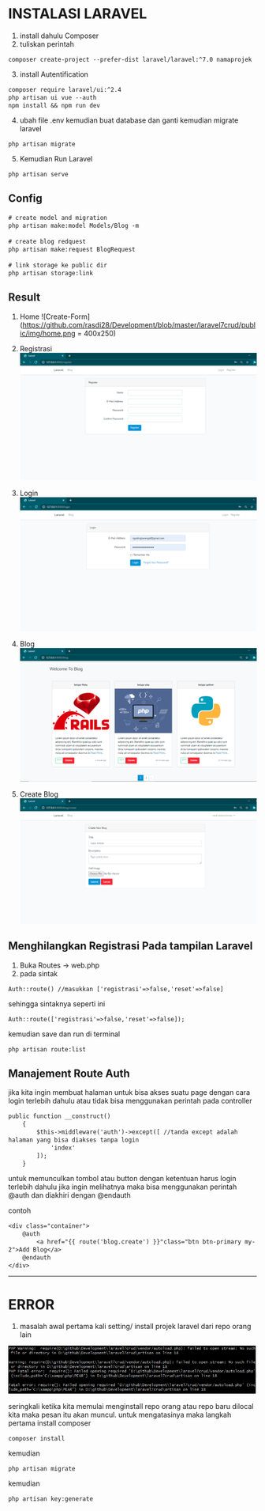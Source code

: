 # INSTALASI LARAVEL
1. install dahulu Composer
2.  tuliskan perintah 
```
composer create-project --prefer-dist laravel/laravel:^7.0 namaprojek
```
3. install Autentification
```
composer require laravel/ui:^2.4
php artisan ui vue --auth
npm install && npm run dev

```
4. ubah file .env kemudian buat database dan ganti kemudian migrate laravel
```
php artisan migrate
```
5. Kemudian Run Laravel
```
php artisan serve 
```

## Config
```
# create model and migration
php artisan make:model Models/Blog -m

# create blog redquest
php artisan make:request BlogRequest

# link storage ke public dir
php artisan storage:link

```

## Result
1. Home
![Create-Form](https://github.com/rasdi28/Development/blob/master/laravel7crud/public/img/home.png = 400x250)


2. Registrasi
![Registrasi](https://github.com/rasdi28/Development/blob/master/laravel7crud/public/img/registrasi.png )

3. Login
![login](https://github.com/rasdi28/Development/blob/master/laravel7crud/public/img/login.png)

4. Blog
![Blog](https://github.com/rasdi28/Development/blob/master/laravel7crud/public/img/blog.png)

5. Create Blog
![Create](https://github.com/rasdi28/Development/blob/master/laravel7crud/public/img/create.png)

## Menghilangkan Registrasi Pada tampilan Laravel
1. Buka Routes -> web.php
2. pada sintak 
```
Auth::route() //masukkan ['registrasi'=>false,'reset'=>false]
```
sehingga sintaknya seperti ini 
```
Auth::route(['registrasi'=>false,'reset'=>false]);
```
kemudian save dan run di terminal

```
php artisan route:list
```

## Manajement Route Auth

jika kita ingin membuat halaman untuk bisa akses suatu page dengan cara login terlebih dahulu atau tidak bisa menggunakan perintah pada controller

```
public function __construct()
    {
        $this->middleware('auth')->except([ //tanda except adalah halaman yang bisa diakses tanpa login
            'index'
        ]);
    }

```

untuk memunculkan tombol atau button dengan ketentuan harus login terlebih dahulu jika ingin melihatnya maka bisa menggunakan perintah @auth dan diakhiri dengan @endauth

contoh

```
<div class="container">
    @auth 
        <a href="{{ route('blog.create') }}"class="btn btn-primary my-2">Add Blog</a>
    @endauth
</div>

```



___
# ERROR


1. masalah awal pertama kali setting/ install projek laravel dari repo orang lain

![error](https://github.com/rasdi28/Development/blob/master/Documentation/img/img1.PNG)

seringkali ketika kita memulai menginstall repo orang atau repo baru dilocal kita maka pesan itu akan muncul. untuk mengatasinya maka langkah pertama install composer
```
composer install
```
kemudian

```
php artisan migrate

```

kemudian
```
php artisan key:generate
```